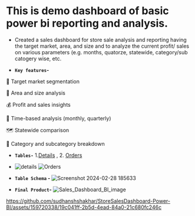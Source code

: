 # This is demo dashboard of basic power bi reporting and analysis.
- Created a sales dashboard for store sale analysis and reporting having the target market, area, and size and to analyze the current profit/ sales on various parameters (e.g. months, quatorze, statewide, category/sub catogery wise, etc.

- <b>`Key features`-</b>

🎯 Target market segmentation

📍 Area and size analysis

💰 Profit and sales insights

📅 Time-based analysis (monthly, quarterly)

🗺️ Statewide comparison

🛒 Category and subcategory breakdown

- <b>`Tables-`</b> 1.[Details](https://github.com/sudhanshshakhar/StoreSalesDashboard-Power-BI/blob/main/Details.csv) , 2. [Orders](https://github.com/sudhanshshakhar/StoreSalesDashboard-Power-BI/blob/main/Orders.csv)
- ![details](https://github.com/sudhanshshakhar/StoreSalesDashboard-Power-BI/assets/159720338/c3fa74b0-2889-40f9-a200-5578f03d32fd)
![Orders](https://github.com/sudhanshshakhar/StoreSalesDashboard-Power-BI/assets/159720338/8dfd5d56-72e3-4578-98ef-01e004114a71)

- <b>`Table Schema` - </b>
![Screenshot 2024-02-28 185633](https://github.com/sudhanshshakhar/StoreSalesDashboard-Power-BI/assets/159720338/c8067688-a957-49b7-bb2d-fc6f1db6ffde)


- <b>`Final Product`-</b>
![Sales_Dashboard_BI_image](https://github.com/sudhanshshakhar/StoreSalesDashboard-Power-BI/assets/159720338/1a051fbc-cf94-4176-8039-b2629dd0fbba)


https://github.com/sudhanshshakhar/StoreSalesDashboard-Power-BI/assets/159720338/19c041ff-2b5d-4ead-84a0-21c680fc246c

